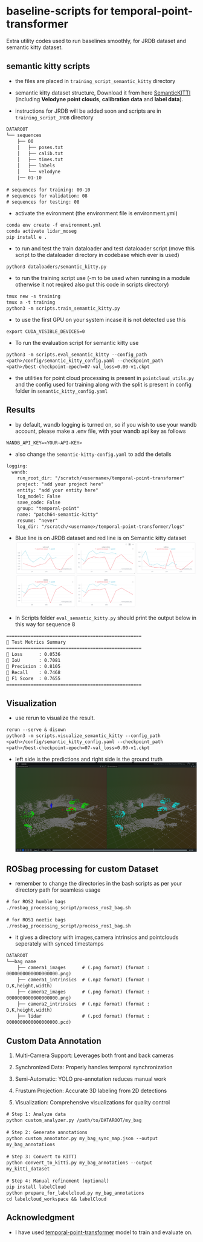 # baseline-scripts for temporal-point-transformer
Extra utility codes used to run baselines smoothly, for JRDB dataset and semantic kitty dataset. 

## semantic kitty scripts
- the files are placed in `training_script_semantic_kitty` directory

- semantic kitty dataset structure, Download it from here [SemanticKITTI](http://www.semantic-kitti.org/dataset.html#download) (including **Velodyne point clouds**, **calibration data** and **label data**).
- instructions for JRDB will be added soon and scripts are in `training_script_JRDB` directory
```
DATAROOT
└── sequences
    ├── 00
    │   ├── poses.txt
    │   ├── calib.txt
    │   ├── times.txt
    │   ├── labels
    │   └── velodyne
    |── 01-10

# sequences for training: 00-10
# sequences for validation: 08
# sequences for testing: 08
```

- activate the evironment (the environment file is environment.yml)
```
conda env create -f environment.yml
conda activate lidar_moseg
pip install e .
```
- to run and test the train dataloader and test dataloader script (move this script to the dataloader directory in codebase which ever is used)
```
python3 dataloaders/semantic_kitty.py
```
- to run the training script use (-m to be used when running in a module otherwise it not reqired also put this code in scripts directory)
```
tmux new -s training
tmux a -t training
python3 -m scripts.train_semantic_kitty.py 
```
- to use the first GPU on your system incase  it is not detected use this
```
export CUDA_VISIBLE_DEVICES=0
```
- To run the evaluation script for semantic kitty use
```
python3 -m scripts.eval_semantic_kitty --config_path <path>/config/semantic_kitty_config.yaml --checkpoint_path <path>/best-checkpoint-epoch=07-val_loss=0.00-v1.ckpt
```

- the utilities for point cloud  processing is present in `pointcloud_utils.py` and the config used for training along with the split is present in config folder in `semantic_kitty_config.yaml`

## Results
- by default, wandb logging is turned on, so if you wish to use your wandb account, please make a .env file, with your wandb api key as follows
```
WANDB_API_KEY=<YOUR-API-KEY>
```
- also change the `semantic-kitty-config.yaml` to add the details
```
logging:
  wandb:
    run_root_dir: "/scratch/<username>/temporal-point-transformer"
    project: "add your project here"
    entity: "add your entity here"
    log_model: False
    save_code: False
    group: "temporal-point"
    name: "patch64-semantic-kitty"
    resume: "never"
    log_dir: "/scratch/<username>/temporal-point-transformer/logs"
```
- Blue line is on JRDB dataset and red line is on Semantic kitty dataset
![alt text](./assets/image.png)

- In Scripts folder `eval_semantic_kitty.py` should print the output below in this way for sequence 8
```
==================================================
🧪 Test Metrics Summary
==================================================
🔸 Loss      : 0.0536
🔸 IoU       : 0.7081
🔸 Precision : 0.8105
🔸 Recall    : 0.7468
🔸 F1 Score  : 0.7655
==================================================
```

## Visualization
- use rerun to visualize the result.
```
rerun --serve & disown
python3 -m scripts.visualize_semantic_kitty --config_path <path>/config/semantic_kitty_config.yaml --checkpoint_path <path>/best-checkpoint-epoch=07-val_loss=0.00-v1.ckpt
```
- left side is the predictions and right side is the ground truth
![alt text](./assets/image-1.png)

## ROSbag processing for custom Dataset

- remember to change the directories in the bash scripts as per your directory path for seamless usage
```
# for ROS2 humble bags
./rosbag_processing_script/process_ros2_bag.sh

# for ROS1 noetic bags
./rosbag_processing_script/process_ros1_bag.sh
```
- it gives a directory with images,camera intrinsics and pointclouds seperately with synced timestamps
```
DATAROOT
└──bag name
    ├── camera1_images      # (.png format) (format : 0000000000000000000.png)
    ├── camera1_intrinsics  # (.npz format) (format : D,K,height,width)
    ├── camera2_images      # (.png format) (format : 0000000000000000000.png)
    ├── camera2_intrinsics  # (.npz format) (format : D,K,height,width)
    ├── lidar               # (.pcd format) (format : 0000000000000000000.pcd)
```

##  Custom Data Annotation
1) Multi-Camera Support: Leverages both front and back cameras

2) Synchronized Data: Properly handles temporal synchronization

3) Semi-Automatic: YOLO pre-annotation reduces manual work

4) Frustum Projection: Accurate 3D labeling from 2D detections

5) Visualization: Comprehensive visualizations for quality control
```
# Step 1: Analyze data
python custom_analyzer.py /path/to/DATAROOT/my_bag

# Step 2: Generate annotations  
python custom_annotator.py my_bag_sync_map.json --output my_bag_annotations

# Step 3: Convert to KITTI
python convert_to_kitti.py my_bag_annotations --output my_kitti_dataset

# Step 4: Manual refinement (optional)
pip install labelCloud
python prepare_for_labelcloud.py my_bag_annotations
cd labelcloud_workspace && labelCloud
```

## Acknowledgment
- I have used [temporal-point-transformer](https://github.com/LiDAR-Motion-Segmentation/temporal-point-transformer) model to train and evaluate on.
